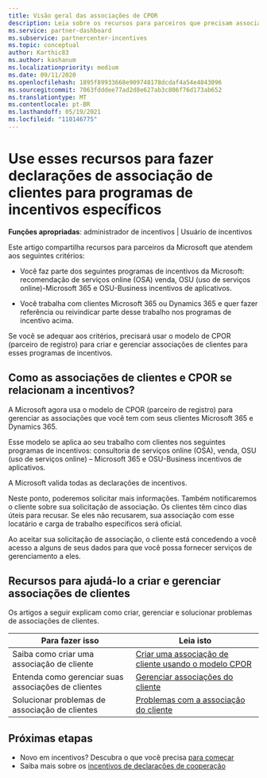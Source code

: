 ```yaml
---
title: Visão geral das associações de CPOR
description: Leia sobre os recursos para parceiros que precisam associar clientes a programas de incentivos específicos por meio do modelo de CPOR (parceiro de registro) reivindicação.
ms.service: partner-dashboard
ms.subservice: partnercenter-incentives
ms.topic: conceptual
author: Karthic83
ms.author: kashanum
ms.localizationpriority: medium
ms.date: 09/11/2020
ms.openlocfilehash: 1895f89933668e909748178dcdaf4a54e4843096
ms.sourcegitcommit: 7063fdddee77ad2d8e627ab3c806f76d173ab652
ms.translationtype: MT
ms.contentlocale: pt-BR
ms.lasthandoff: 05/19/2021
ms.locfileid: "110146775"
---
```

# <a name="use-these-resources-to-make-customer-association-claims-for-specific-incentives-programs"></a>Use esses recursos para fazer declarações de associação de clientes para programas de incentivos específicos

**Funções apropriadas**: administrador de incentivos | Usuário de incentivos

Este artigo compartilha recursos para parceiros da Microsoft que atendem aos seguintes critérios:

- Você faz parte dos seguintes programas de incentivos da Microsoft: recomendação de serviços online (OSA) venda, OSU (uso de serviços online)-Microsoft 365 e OSU-Business incentivos de aplicativos.

- Você trabalha com clientes Microsoft 365 ou Dynamics 365 e quer fazer referência ou reivindicar parte desse trabalho nos programas de incentivo acima.

Se você se adequar aos critérios, precisará usar o modelo de CPOR (parceiro de registro) para criar e gerenciar associações de clientes para esses programas de incentivos.
 
## <a name="how-do-customer-associations-and-cpor-relate-to-incentives"></a>Como as associações de clientes e CPOR se relacionam a incentivos?

A Microsoft agora usa o modelo de CPOR (parceiro de registro) para gerenciar as associações que você tem com seus clientes Microsoft 365 e Dynamics 365.

Esse modelo se aplica ao seu trabalho com clientes nos seguintes programas de incentivos: consultoria de serviços online (OSA), venda, OSU (uso de serviços online) – Microsoft 365 e OSU-Business incentivos de aplicativos.

A Microsoft valida todas as declarações de incentivos.

Neste ponto, poderemos solicitar mais informações. Também notificaremos o cliente sobre sua solicitação de associação. Os clientes têm cinco dias úteis para recusar. Se eles não recusarem, sua associação com esse locatário e carga de trabalho específicos será oficial.

Ao aceitar sua solicitação de associação, o cliente está concedendo a você acesso a alguns de seus dados para que você possa fornecer serviços de gerenciamento a eles. 

## <a name="resources-to-help-you-create-and-manage-customer-associations"></a>Recursos para ajudá-lo a criar e gerenciar associações de clientes

Os artigos a seguir explicam como criar, gerenciar e solucionar problemas de associações de clientes.

|  **Para fazer isso**  |  **Leia isto**  |
|--------------|-----------|
| Saiba como criar uma associação de cliente  | [Criar uma associação de cliente usando o modelo CPOR](submit-osa-claim.md)  |
|Entenda como gerenciar suas associações de clientes  | [Gerenciar associações do cliente](incentives-manage-customer-associations.md)  |
|Solucionar problemas de associação de clientes  | [Problemas com a associação do cliente](incentives-customer-association-issues.md)  |

## <a name="next-steps"></a>Próximas etapas

- Novo em incentivos? Descubra o que você precisa [para começar](incentives-get-started-intro.md)
- Saiba mais sobre os [incentivos de declarações de cooperação](claims-overview.md)
